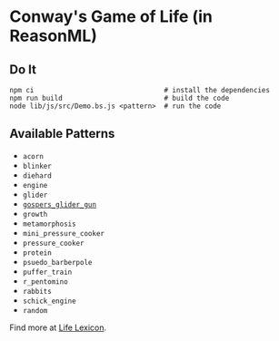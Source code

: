 # Conway's Game of Life (in ReasonML)

## Do It
```
npm ci                                # install the dependencies
npm run build                         # build the code
node lib/js/src/Demo.bs.js <pattern>  # run the code
```

## Available Patterns

  * `acorn`
  * `blinker`
  * `diehard`
  * `engine`
  * `glider`
  * [`gospers_glider_gun`](https://web.archive.org/web/20081221152518/http://www.argentum.freeserve.co.uk/lex_g.htm#gosperglidergun)
  * `growth`
  * `metamorphosis`
  * `mini_pressure_cooker`
  * `pressure_cooker`
  * `protein`
  * `psuedo_barberpole`
  * `puffer_train`
  * `r_pentomino`
  * `rabbits`
  * `schick_engine`
  * `random`

Find more at [Life Lexicon](https://web.archive.org/web/20081221055952/http://www.argentum.freeserve.co.uk/lex.htm).
